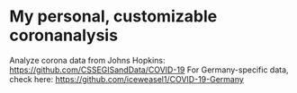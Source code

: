 # My personal, customizable coronanalysis
Analyze corona data from Johns Hopkins: https://github.com/CSSEGISandData/COVID-19
For Germany-specific data, check here: https://github.com/iceweasel1/COVID-19-Germany
